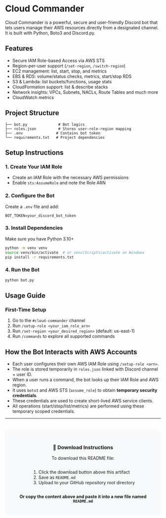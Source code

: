 # Cloud Commander

Cloud Commander is a powerful, secure and user-friendly Discord bot that lets users manage their AWS resources directly from a designated channel. It is built with Python, Boto3 and Discord.py.

## Features

- Secure IAM Role-based Access via AWS STS
- Region-per-user support (`/set-region`, `/switch-region`)
- EC2 management: list, start, stop, and metrics
- EBS & RDS: volume/status checks, metrics, start/stop RDS
- S3 & Lambda: list buckets/functions, usage stats
- CloudFormation support: list & describe stacks
- Network insights: VPCs, Subnets, NACLs, Route Tables and much more
- CloudWatch metrics

## Project Structure

```
├── bot.py              # Bot logics
├── roles.json          # Stores user-role-region mapping
├── .env               # Contains bot token
└── requirements.txt   # Project dependencies
```

## Setup Instructions

### 1. Create Your IAM Role

- Create an IAM Role with the necessary AWS permissions
- Enable `sts:AssumeRole` and note the Role ARN

### 2. Configure the Bot

Create a `.env` file and add:

```env
BOT_TOKEN=your_discord_bot_token
```

### 3. Install Dependencies

Make sure you have Python 3.10+

```bash
python -m venv venv
source venv/bin/activate  # or venv\Scripts\activate on Windows
pip install -r requirements.txt
```

### 4. Run the Bot

```bash
python bot.py
```

## Usage Guide

### First-Time Setup

1. Go to the `#cloud-commander` channel
2. Run `/setup-role <your_iam_role_arn>`
3. Run `/set-region <your_desired_region>` (default: us-east-1)
4. Run `/commands` to explore all supported commands

## How the Bot Interacts with AWS Accounts

- Each user configures their own AWS IAM Role using `/setup-role <arn>`.
- The role is stored temporarily in `roles.json` linked with Discord channel + user ID.
- When a user runs a command, the bot looks up their IAM Role and AWS region.
- It uses `boto3` and AWS STS (`assume_role`) to obtain **temporary security credentials**.
- These credentials are used to create short-lived AWS service clients.
- All operations (start/stop/list/metrics) are performed using these temporary scoped credentials.

---

<div style="text-align: center; margin-top: 40px; padding: 20px; background-color: #f8f9fa; border-radius: 8px;">
    <h3>📁 Download Instructions</h3>
    <p>To download this README file:</p>
    <ol style="text-align: left; display: inline-block;">
        <li>Click the download button above this artifact</li>
        <li>Save as <code>README.md</code></li>
        <li>Upload to your GitHub repository root directory</li>
    </ol>
    <p><strong>Or copy the content above and paste it into a new file named <code>README.md</code></strong></p>
</div>
